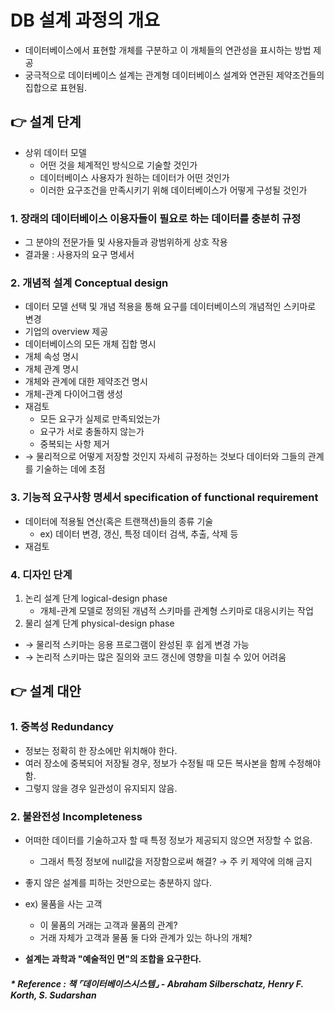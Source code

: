 # DB 설계 과정의 개요
- 데이터베이스에서 표현할 개체를 구분하고 이 개체들의 연관성을 표시하는 방법 제공
- 궁극적으로 데이터베이스 설계는 관계형 데이터베이스 설계와 연관된 제약조건들의 집합으로 표현됨.

## 👉 설계 단계
- 상위 데이터 모델
  - 어떤 것을 체계적인 방식으로 기술할 것인가
  - 데이터베이스 사용자가 원하는 데이터가 어떤 것인가
  - 이러한 요구조건을 만족시키기 위해 데이터베이스가 어떻게 구성될 것인가

### 1. 장래의 데이터베이스 이용자들이 필요로 하는 데이터를 충분히 규정
- 그 분야의 전문가들 및 사용자들과 광범위하게 상호 작용
- 결과물 : 사용자의 요구 명세서

### 2. 개념적 설계 Conceptual design
- 데이터 모델 선택 및 개념 적용을 통해 요구를 데이터베이스의 개념적인 스키마로 변경
- 기업의 overview 제공
- 데이터베이스의 모든 개체 집합 명시
- 개체 속성 명시
- 개체 관계 명시
- 개체와 관계에 대한 제약조건 명시
- 개체-관계 다이어그램 생성
- 재검토
  - 모든 요구가 실제로 만족되었는가
  - 요구가 서로 충돌하지 않는가
  - 중복되는 사항 제거
- → 물리적으로 어떻게 저장할 것인지 자세히 규정하는 것보다 데이터와 그들의 관계를 기술하는 데에 초점
    
### 3. 기능적 요구사항 명세서 specification of functional requirement
- 데이터에 적용될 연산(혹은 트랜잭션)들의 종류 기술
  - ex) 데이터 변경, 갱신, 특정 데이터 검색, 추출, 삭제 등
- 재검토

### 4. 디자인 단계
1) 논리 설계 단계 logical-design phase
    - 개체-관계 모델로 정의된 개념적 스키마를 관계형 스키마로 대응시키는 작업
2) 물리 설계 단계 physical-design phase

- → 물리적 스키마는 응용 프로그램이 완성된 후 쉽게 변경 가능
- → 논리적 스키마는 많은 질의와 코드 갱신에 영향을 미칠 수 있어 어려움

## 👉 설계 대안

### 1. 중복성 Redundancy
- 정보는 정확히 한 장소에만 위치해야 한다.
- 여러 장소에 중복되어 저장될 경우, 정보가 수정될 때 모든 복사본을 함께 수정해야 함.
- 그렇지 않을 경우 일관성이 유지되지 않음.

### 2. 불완전성 Incompleteness
- 어떠한 데이터를 기술하고자 할 때 특정 정보가 제공되지 않으면 저장할 수 없음.
  - 그래서 특정 정보에 null값을 저장함으로써 해결? → 주 키 제약에 의해 금지
- 좋지 않은 설계를 피하는 것만으로는 충분하지 않다.
- ex) 물품을 사는 고객
  - 이 물품의 거래는 고객과 물품의 관계?
  - 거래 자체가 고객과 물품 둘 다와 관계가 있는 하나의 개체?

- **설계는 과학과 "예술적인 면"의 조합을 요구한다.**

##### * Reference : 책 ⌜데이터베이스시스템⌟ - Abraham Silberschatz, Henry F. Korth, S. Sudarshan
